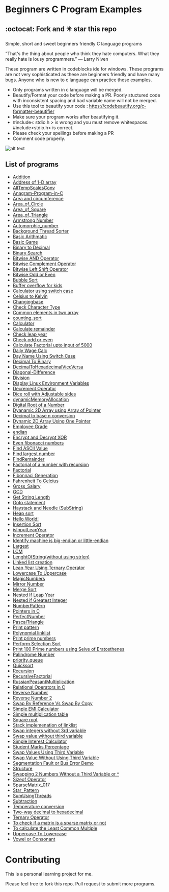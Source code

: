 # Beginners C Program Examples
## :octocat: Fork and :eight_pointed_black_star: star this repo
Simple, short and sweet  beginners friendly C language programs 

“That's the thing about people who think they hate computers. What they really hate is lousy programmers.” 
― Larry Niven

These program are written in codeblocks ide for windows. These programs are not very sophisticated as these are beginners friendly and have many bugs. Anyone who is new to c language can practice these examples. 

- Only programs written in c language will be merged.
- Beautify/Format your code before making a PR. Poorly stuctured code with inconsistent spacing and bad variable name will not be merged. 
- Use this tool to beautify your code : https://codebeautify.org/c-formatter-beautifier
- Make sure your program works after beautifying it.
- #include< stdio.h > is wrong and you must remove whitespaces. #include<stdio.h> is correct.
- Please check your spellings before making a PR
- Comment code properly.

![alt text](https://github.com/gouravthakur39/beginners-C-program-examples/blob/master/Screenshot.PNG)

## List of programs

- [Addition](https://github.com/flyingsonu122/beginners-C-program-examples/blob/master/Addition.c)
- [Address of 1-D array](https://github.com/flyingsonu122/beginners-C-program-examples/blob/master/Address%20of%201-D%20array)
- [AllTempScalesConv](https://github.com/flyingsonu122/beginners-C-program-examples/blob/master/AllTempScalesConv.c)
- [Anagram-Program-in-C](https://github.com/flyingsonu122/beginners-C-program-examples/blob/master/Anagram-Program-in-C)
- [Area and circumference](https://github.com/gouravthakur39/beginners-C-program-examples/blob/master/AreaAndCircumference.c)
- [Area_of_Circle](https://github.com/flyingsonu122/beginners-C-program-examples/blob/master/Area_of_Circle.c)
- [Area_of_Square](https://github.com/flyingsonu122/beginners-C-program-examples/blob/master/Area_of_Square.c)
- [Area_of_Triangle](https://github.com/flyingsonu122/beginners-C-program-examples/blob/master/Area_of_Triangle.c)
- [Armstrong Number](https://github.com/gouravthakur39/beginners-C-program-examples/blob/master/ArmstrongNumber.c)
- [Automorphic_number](https://github.com/flyingsonu122/beginners-C-program-examples/blob/master/Automorphic_number.c)
- [Background Thread Sorter](https://github.com/gouravthakur39/beginners-C-program-examples/blob/master/BackgroundThreadSorter.c)
- [Basic Arithmatic](https://github.com/gouravthakur39/beginners-C-program-examples/blob/master/BasicArithmatic.c)
- [Basic Game](https://github.com/gouravthakur39/beginners-C-program-examples/blob/master/BasicGame.c)
- [Binary to Decimal](https://github.com/flyingsonu122/beginners-C-program-examples/blob/master/Binary%20to%20decimal)
- [Binary Search](https://github.com/gouravthakur39/beginners-C-program-examples/blob/master/BinarySearch.c)
- [Bitwise AND Operator](https://github.com/gouravthakur39/beginners-C-program-examples/blob/master/BitwiseAndOperator.c)
- [Bitwise Complement Operator](https://github.com/gouravthakur39/beginners-C-program-examples/blob/master/BitwiseComplementOperator.c)
- [Bitwise Left Shift Operator](https://github.com/gouravthakur39/beginners-C-program-examples/blob/master/BitwiseLeftshiftOperator.c)
- [Bitwise Odd or Even](https://github.com/gouravthakur39/beginners-C-program-examples/blob/master/BitwiseOddOrEven.c)
- [Bubble Sort](https://github.com/gouravthakur39/beginners-C-program-examples/blob/master/BubbleSort.c)
- [Buffer overflow for kids](https://github.com/flyingsonu122/beginners-C-program-examples/blob/master/Buffer%20Overflow%20for%20Kids.md)
- [Calculator using switch case](https://github.com/gouravthakur39/beginners-C-program-examples/blob/master/CalcUsingSwitchCase.c)
- [Celsius to Kelvin](https://github.com/gouravthakur39/beginners-C-program-examples/blob/master/CelciusToKelvinConv.c)
- [Changingbase](https://github.com/flyingsonu122/beginners-C-program-examples/blob/master/Changingbase.c)
- [Check Character Type](https://github.com/gouravthakur39/beginners-C-program-examples/blob/master/CheckCharacterType.c)
- [Common elements in two array](https://github.com/gouravthakur39/beginners-C-program-examples/blob/master/CommonElementsInTwoArrays.c)
- [counting_sort](https://github.com/flyingsonu122/beginners-C-program-examples/blob/master/counting_sort.c)
- [Calculator](https://github.com/gouravthakur39/beginners-C-program-examples/blob/master/combine_calculator.c)
- [Calculate remainder](https://github.com/gouravthakur39/beginners-C-program-examples/blob/master/FindRemainder.c)
- [Check leap year](https://github.com/gouravthakur39/beginners-C-program-examples/blob/master/isInputLeapYear.c)
- [Check odd or even](https://github.com/gouravthakur39/beginners-C-program-examples/blob/master/oddandeven.c)
- [Calculate Factorial upto input of 5000](https://github.com/gouravthakur39/beginners-C-program-examples/blob/master/large_factorial.c)
- [Daily Wage Calc](https://github.com/gouravthakur39/beginners-C-program-examples/blob/master/DailyWageCalc.c)
- [Day Name Using Switch Case](https://github.com/gouravthakur39/beginners-C-program-examples/blob/master/DayNameUsingSwitchCase.c)
- [Decimal To Binary](https://github.com/gouravthakur39/beginners-C-program-examples/blob/master/DecimalToBinary.c)
- [DecimalToHexadecimalViceVersa](https://github.com/flyingsonu122/beginners-C-program-examples/blob/master/DecimalToHexadecimalViceVersa.c)
- [Diagonal-Difference](https://github.com/flyingsonu122/beginners-C-program-examples/blob/master/Diagonal-Difference.c)
- [Division](https://github.com/flyingsonu122/beginners-C-program-examples/blob/master/Division.c)
- [Display Linux Environment Variables](https://github.com/gouravthakur39/beginners-C-program-examples/blob/master/DisplayLinuxEnvirmentVariables.c)
- [Decrement Operator](https://github.com/gouravthakur39/beginners-C-program-examples/blob/master/DecrementOperator.c)
- [Dice roll with Adjustable sides](https://github.com/gouravthakur39/beginners-C-program-examples/blob/master/DiceRoll.c)
- [dynamicMemoryAllocation](https://github.com/flyingsonu122/beginners-C-program-examples/blob/master/dynamicMemoryAllocation.c)
- [Digital Root of a Number](https://github.com/gouravthakur39/beginners-C-program-examples/blob/master/DigitalRoot.c)
- [Dyanamic 2D Array using Array of Pointer](https://github.com/gouravthakur39/beginners-C-program-examples/blob/master/DynamicTwoDArrayUsingArrayOfPointer.c)
- [Decimal to base n conversion](https://github.com/gouravthakur39/beginners-C-program-examples/blob/master/DecimalToBaseN.c)
- [Dynamic 2D Array Using One Pointer](https://github.com/gouravthakur39/beginners-C-program-examples/blob/master/DynamicTwoDArrayUsingOnePointer.c)
- [Employee Grade](https://github.com/gouravthakur39/beginners-C-program-examples/blob/master/EmployeeGrade.c)
- [endian](https://github.com/flyingsonu122/beginners-C-program-examples/blob/master/endian.c)
- [Encrypt and Decrypt XOR](https://github.com/gouravthakur39/beginners-C-program-examples/blob/master/EncryptDecryptXOR.c)
- [Even fibonacci numbers](https://github.com/flyingsonu122/beginners-C-program-examples/blob/master/Even%20Fibonacci%20numbers)
- [Find ASCII Value](https://github.com/gouravthakur39/beginners-C-program-examples/blob/master/FindAsciiValue.c)
- [Find largest number](https://github.com/gouravthakur39/beginners-C-program-examples/blob/master/Largest.c)
- [FindRemainder](https://github.com/flyingsonu122/beginners-C-program-examples/blob/master/FindRemainder.c)
- [Factorial of a number with recursion](https://github.com/gouravthakur39/beginners-C-program-examples/blob/master/RecursiveFactorial.c)
- [Factorial](https://github.com/gouravthakur39/beginners-C-program-examples/blob/master/Factorial.c)
- [Fibonnaci Generation](https://github.com/gouravthakur39/beginners-C-program-examples/blob/master/FibonacciGeneration.c)
- [Fahrenheit To Celcius](https://github.com/gouravthakur39/beginners-C-program-examples/blob/master/FahrenheitToCelciusConv.c)
- [Gross_Salary](https://github.com/flyingsonu122/beginners-C-program-examples/blob/master/Gross_Salary.c)
- [GCD](https://github.com/flyingsonu122/beginners-C-program-examples/blob/master/gcd.c)
- [Get String Length](https://github.com/gouravthakur39/beginners-C-program-examples/blob/master/StringLength.c)
- [Goto statement](https://github.com/gouravthakur39/beginners-C-program-examples/blob/master/GotoStatementEvenOrOdd.c)
- [Haystack and Needle (SubString)](https://github.com/gouravthakur39/beginners-C-program-examples/blob/master/HaystackAndNeedle_SubString.c)
- [Heap sort](https://github.com/flyingsonu122/beginners-C-program-examples/blob/master/heap%20sort.c)
- [Hello World!](https://github.com/gouravthakur39/beginners-C-program-examples/blob/master/HelloWorld.c)
- [Insertion Sort](https://github.com/gouravthakur39/beginners-C-program-examples/blob/master/Insertionsort.c)
- [isInputLeapYear](https://github.com/flyingsonu122/beginners-C-program-examples/blob/master/isInputLeapYear.c)
- [Increment Operator](https://github.com/gouravthakur39/beginners-C-program-examples/blob/master/IncrementOperator.c)
- [Identify machine is big-endian or little-endian](https://github.com/gouravthakur39/beginners-C-program-examples/blob/master/endian.c)
- [Largest](https://github.com/flyingsonu122/beginners-C-program-examples/blob/master/Largest.c)
- [LCM](https://github.com/flyingsonu122/beginners-C-program-examples/blob/master/lcm.c)
- [LenghtOfString(without using strlen)](https://github.com/flyingsonu122/beginners-C-program-examples/blob/master/LenghtOfString(without%20using%20strlen).cpp)
- [Linked list creation](https://github.com/flyingsonu122/beginners-C-program-examples/blob/master/Linked%20List%20Creation)
- [Leap Year Using Ternary Operator](https://github.com/gouravthakur39/beginners-C-program-examples/blob/master/LeapYearTernaryOperator.c)
- [Lowercase To Uppercase](https://github.com/gouravthakur39/beginners-C-program-examples/blob/master/LowercaseToUppercase.c)
- [MagicNumbers](https://github.com/flyingsonu122/beginners-C-program-examples/blob/master/MagicNumbers.c)
- [Mirror Number](https://github.com/gouravthakur39/beginners-C-program-examples/blob/master/MirrorNumber.c)
- [Merge Sort](https://github.com/gouravthakur39/beginners-C-program-examples/blob/master/Mergesort.c)
- [Nested If Leap Year](https://github.com/gouravthakur39/beginners-C-program-examples/blob/master/NestedIfLeapYear.c)
- [Nested if Greatest Integer](https://github.com/gouravthakur39/beginners-C-program-examples/blob/master/NestedifGreatestInteger.c)
- [NumberPattern](https://github.com/flyingsonu122/beginners-C-program-examples/blob/master/NumberPattern.c)
- [Pointers in C](https://github.com/gouravthakur39/beginners-C-program-examples/blob/master/Pointers.c)
- [PerfectNumber](https://github.com/flyingsonu122/beginners-C-program-examples/blob/master/PerfectNumber.c)
- [PascalTriangle](https://github.com/flyingsonu122/beginners-C-program-examples/blob/master/PascalTriangle.c)
- [Print pattern](https://github.com/gouravthakur39/beginners-C-program-examples/blob/master/Pattern1.c)
- [Polynomial linklist](https://github.com/gouravthakur39/beginners-C-program-examples/blob/master/Polynomial_linklist.c)
- [Print prime numbers](https://github.com/gouravthakur39/beginners-C-program-examples/blob/master/Prime.c)
- [Perform Selection Sort](https://github.com/gouravthakur39/beginners-C-program-examples/blob/master/SelectionSort.c)
- [Print 100 Prime numbers using Seive of Eratosthenes](https://github.com/geetanjaliaich/beginners-C-program-examples/blob/FactorialEratosthenes/PrimeByEratosthenes.c)
- [Palindrome Number](https://github.com/geetanjaliaich/beginners-C-program-examples/blob/FactorialEratosthenes/PalindromeNumber.c)
- [priority_queue](https://github.com/flyingsonu122/beginners-C-program-examples/blob/master/priority_queue.c)
- [Quicksort](https://github.com/flyingsonu122/beginners-C-program-examples/blob/master/Quicksort.c)
- [Recursion](https://github.com/gouravthakur39/beginners-C-program-examples/blob/master/Recursion.c)
- [RecursiveFactorial](https://github.com/flyingsonu122/beginners-C-program-examples/blob/master/RecursiveFactorial.c)
- [RussianPeasantMultiplication](https://github.com/flyingsonu122/beginners-C-program-examples/blob/master/RussianPeasantMultiplication.c)
- [Relational Operators in C](https://github.com/gouravthakur39/beginners-C-program-examples/blob/master/RelationalOperators.c)
- [Reverse Number](https://github.com/gouravthakur39/beginners-C-program-examples/blob/master/ReverseNumber.c)
- [Reverse Number 2](https://github.com/gouravthakur39/beginners-C-program-examples/blob/master/ReverseNumber2.c)
- [Swap By Reference Vs Swap By Copy](https://github.com/gouravthakur39/beginners-C-program-examples/blob/master/SwapByRefandCopy.c)
- [Simple EMI Calculator](https://github.com/gouravthakur39/beginners-C-program-examples/blob/master/SimpleEMICalculator.c)
- [Simple multiplication table](https://github.com/gouravthakur39/beginners-C-program-examples/blob/master/SimpleMultiplicationTable.c)
- [Square root](https://github.com/gouravthakur39/beginners-C-program-examples/blob/master/SquareRoot.c)
- [Stack implemenation of linklist](https://github.com/gouravthakur39/beginners-C-program-examples/blob/master/Stack%20-%20Linked%20List.c)
- [Swap integers without 3rd variable](https://github.com/gouravthakur39/beginners-C-program-examples/blob/master/SwapIntegers.c)
- [Swap value without third variable](https://github.com/gouravthakur39/beginners-C-program-examples/blob/master/SwapValueWithoutUsingThirdVariable.c)
- [Simple Interest Calculator](https://github.com/gouravthakur39/beginners-C-program-examples/blob/master/SimpleInterestCalculator.c)
- [Student Marks Percentage](https://github.com/gouravthakur39/beginners-C-program-examples/blob/master/StudentMarksPercentage.c)
- [Swap Values Using Third Variable](https://github.com/gouravthakur39/beginners-C-program-examples/blob/master/SwapValueUsingThirdVariable.c)
- [Swap Value Without Using Third Variable](https://github.com/gouravthakur39/beginners-C-program-examples/blob/master/SwapValueWithoutUsingThirdVariable.c)
- [Segmentation Fault or Bus Error Demo](https://github.com/gouravthakur39/beginners-C-program-examples/blob/master/SegmentationFaultorBusErrorDemo.c)
- [Structure](https://github.com/gouravthakur39/beginners-C-program-examples/blob/master/Structure.c)
- [Swapping 2 Numbers Without a Third Variable or ^](https://github.com/geetanjaliaich/beginners-C-program-examples/blob/FactorialEratosthenes/SwapIntegersWithout3rdVariable(Arithmatic).c)
- [Sizeof Operator](https://github.com/gouravthakur39/beginners-C-program-examples/blob/master/SizeofOperator.c)
- [SparseMatrix_017](https://github.com/flyingsonu122/beginners-C-program-examples/blob/master/SparseMatrix_017.c)
- [Star_Pattern](https://github.com/flyingsonu122/beginners-C-program-examples/blob/master/Star_Pattern.c)
- [SumUsingThreads](https://github.com/flyingsonu122/beginners-C-program-examples/blob/master/SumUsingThreads.c)
- [Subtraction](https://github.com/flyingsonu122/beginners-C-program-examples/blob/master/Subtraction.c)
- [Temperature conversion](https://github.com/gouravthakur39/beginners-C-program-examples/blob/master/AllTempScalesConv.c)
- [Two-way decimal to hexadecimal](https://github.com/gouravthakur39/beginners-C-program-examples/blob/master/DecimalToHexadecimalViceVersa.c)
- [Ternary Operator](https://github.com/gouravthakur39/beginners-C-program-examples/blob/master/TernaryOperator.c)
- [To check if a matrix is a sparse matrix or not](https://github.com/gouravthakur39/beginners-C-program-examples/blob/master/SparseMatrix_017.c)
- [To calculate the Least Common Multiple](https://github.com/gouravthakur39/beginners-C-program-examples/blob/master/lcm.c)
- [Uppercase To Lowercase](https://github.com/gouravthakur39/beginners-C-program-examples/blob/master/UppercaseToLowercase.c)
- [Vowel or Consonant](https://github.com/gouravthakur39/beginners-C-program-examples/blob/master/VowelorConsonant.c)



# Contributing
This is a personal learning project for me.

Please feel free to fork this repo. Pull request to submit more programs.
